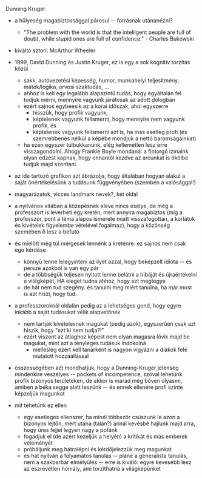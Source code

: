 Dunning Kruger

- a hülyeség magabiztossággal párosul -- forrásnak utánanézni?
    - "The problem with the world is that the intelligent people are full of doubt, while stupid ones are full of confidence." - Charles Bukowski
- kiváltó sztori: McArthur Wheeler

- 1999, David Dunning és Justin Kruger, ez is egy a sok kognitív torzítás közül
    - sakk, autóvezetési képesség, humor, munkahelyi teljesítmény, matek/logika, orvosi szaktudás, ...
    - ahhoz is kell egy legalább alapszintű tudás, hogy egyáltalán fel tudjuk mérni, mennyire vagyunk járatosak az adott dologban
    - ezért sajnos egybeesik az a korai időszak, ahol egyszerre
        - hisszük, hogy profik vagyunk,
        - képtelenek vagyunk felismerni, hogy mennyire nem vagyunk profik, és
        - képtelenek vagyunk felismerni azt is, ha más esetleg profi (és szemrebbenés nélkül a képébe mondjuk a nettó baromságainkat)
    - ha ezen egyszer túlbukkanunk, elég kellemetlen lesz erre visszagondolni. Ahogy Frankie Boyle mondaná: a fintorgó izmaink olyan edzést kapnak, hogy onnantól kezdve az arcunkat is ökölbe tudjuk majd szorítani.

- az ide tartozó grafikon azt ábrázolja, hogy általában hogyan alakul a saját önértékelésünk a tudásunk függvényében (szemben a valósággal!)

- magyarázatok, vicces landmark nevek?, két oldal

- a nyilvános vitában a közepesnek eleve nincs esélye, de még a professzort is leverheti egy kretén, mert annyira magabiztos (míg a professzor, pont a téma alapos ismerete miatt visszafogottan, a korlátok és kivételek figyelembe vételével fogalmaz), hogy a közönség szemében ő lesz a befutó

- és mielőtt még túl mérgesek lennénk a kreténre: ez sajnos nem csak ego kérdése
    - könnyű lenne lelegyinteni az ilyet azzal, hogy beképzelt idióta -- és persze azokból is van egy pár
    - de a többségük teljesen nyitott lenne belátni a hibáját és újraértékelni a világképét, HA eleget tudna ahhoz, hogy ezt megtegye
    - de hát nem tud szegény. és tanulni meg miért tanulna, ha már most is azt hiszi, hogy tud.

- a professzoroknál oldalán pedig az a lehetséges gond, hogy egyre inkább a saját tudásukat vélik alapvetőnek
    - nem tartják kivételesnek magukat (pedig azok), egyszerűen csak azt hiszik, hogy "ezt ki nem tudja?!"
    - ezért viszont az átlaghoz képest nem olyan magasra lövik majd be magukat, mint azt a tényleges tudásuk indokolná
        - mellesleg ezért kell tanárként is nagyon vigyázni a diákok felé mutatott hozzáállással

- összességében azt mondhatjuk, hogy a Dunning-Kruger jelenség mindenkire veszélyes -- pockets of incompetence, szóval lehetünk profik bizonyos területeken, de akkor is marad még bőven olyasmi, amiben a béka segge alatt leszünk -- és ennek ellenére profi szinte képzeljük magunkat

- mit tehetünk ez ellen
    - egy esetleges ellenszer, ha minél többször csúszunk le azon a bizonyos lejtőn, mert utána (talán?) annál kevésbé hajlunk majd arra, hogy üres fejjel legyen nagy a pofánk
    - fogadjuk el (de azért kezeljük a helyén) a kritikát és más emberek véleményét
    - próbáljunk meg hátralépni és kérdőjelezzük meg magunkat
    - és hát nyilván a folyamatos tanulás -- pláne a generalista tanulás, nem a szakbarbár elmélyülés -- erre is kiváló: egyre kevesebb lesz az észrevétlen homály, ami torzíthatná a világképünket 